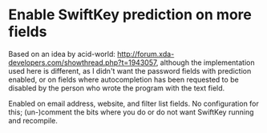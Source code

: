 Enable SwiftKey prediction on more fields
=========================================

Based on an idea by acid-world: http://forum.xda-developers.com/showthread.php?t=1943057, although the implementation used here is different, as I didn't want the password fields with prediction enabled, or on fields where autocompletion has been requested to be disabled by the person who wrote the program with the text field.

Enabled on email address, website, and filter list fields. No configuration for this; (un-)comment the bits where you do or do not want SwiftKey running and recompile.
